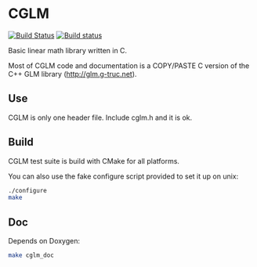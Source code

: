 CGLM
====
[![Build Status](https://travis-ci.org/libgame/cglm.svg?branch=master)](https://travis-ci.org/libgame/cglm)
[![Build status](https://ci.appveyor.com/api/projects/status/0f3gkua2ayap568m/branch/master?svg=true)](https://ci.appveyor.com/project/ssbx/cglm-ff0tb/branch/master)

Basic linear math library written in C.

Most of CGLM code and documentation is a COPY/PASTE C version of the C++ GLM library (http://glm.g-truc.net).

Use
---
CGLM is only one header file. Include cglm.h and it is ok.

Build
-----
CGLM test suite is build with CMake for all platforms.

You can also use the fake configure script provided to set it up on unix:
```sh
./configure
make
```

Doc
---
Depends on Doxygen:
```sh
make cglm_doc
```
